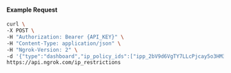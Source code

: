 <!-- Code generated for API Clients. DO NOT EDIT. -->

#### Example Request

```bash
curl \
-X POST \
-H "Authorization: Bearer {API_KEY}" \
-H "Content-Type: application/json" \
-H "Ngrok-Version: 2" \
-d '{"type":"dashboard","ip_policy_ids":["ipp_2bV9d6VgTY7LLcPjcay5o3HM3Ve"]}' \
https://api.ngrok.com/ip_restrictions
```

